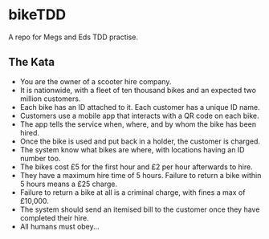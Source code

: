 # bikeTDD

A repo for Megs and Eds TDD practise. 

## The Kata

- You are the owner of a scooter hire company. 
- It is nationwide, with a fleet of ten thousand bikes and an expected two million customers.
- Each bike has an ID attached to it. Each customer has a unique ID name.
- Customers use a mobile app that interacts with a QR code on each bike. 
- The app tells the service when, where, and by whom the bike has been hired. 
- Once the bike is used and put back in a holder, the customer is charged. 
- The system know what bikes are where, with locations having an ID number too.
- The bikes cost £5 for the first hour and £2 per hour afterwards to hire.
- They have a maximum hire time of 5 hours. Failure to return a bike within 5 hours means a £25 charge.
- Failure to return a bike at all is a criminal charge, with fines a max of £10,000.
- The system should send an itemised bill to the customer once they have completed their hire. 
- All humans must obey...

